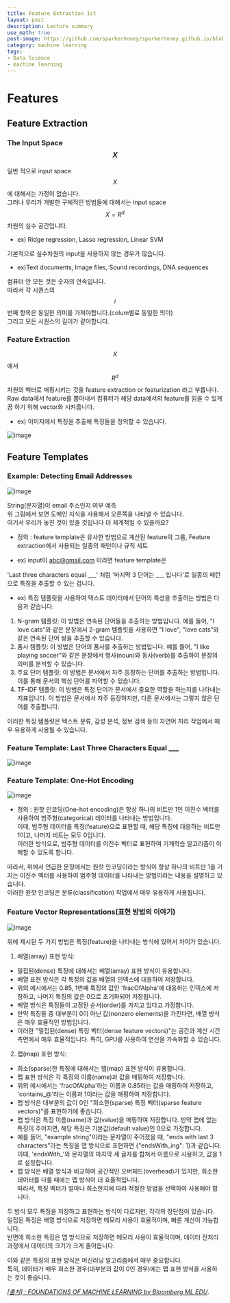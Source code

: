 ```yaml
---
title: Feature Extraction 1st
layout: post
description: Lecture summary
use_math: true
post-image: https://github.com/sparkerhoney/sparkerhoney.github.io/blob/master/_images/machine%20learning.png?raw=true
category: machine learning
tags:
- Data Science
- machine learning
---
```


# Features
## Feature Extraction
### The Input Space $$X$$ 
일반 적으로 input space $$X$$에 대해서는 가정이 없습니다.<br>
그러나 우리가 개발한 구체적인 방법들에 대해서는 input space $$X=R^d$$ 차원의 실수 공간입니다.<br>
- ex) Ridge regression, Lasso regression, Linear SVM<br>

기본적으로 실수차원의 input을 사용하지 않는 경우가 많습니다.<br>
- ex)Text documents, Image files, Sound recordings, DNA sequences<br>

컴퓨터 안 모든 것은 숫자의 연속입니다.<br>
따라서 각 시퀀스의 $$i$$번째 항목은 동일한 의미를 가져야합니다.(colum별로 동일한 의미)<br>
그리고 모든 시퀀스의 길이가 같아합니다.<br>

### Feature Extraction
$$X$$에서 $$R^d$$차원의 벡터로 매핑시키는 것을 feature extraction or featurization 라고 부릅니다.<br>
Raw data에서 feature를 뽑아내서 컴퓨터가 해당 data에서의 feature를 읽을 수 있게끔 하기 위해 vector화 시켜줍니다.<br>
- ex) 이미지에서 특징을 추출해 특징들을 정의할 수 있습니다.<br>

![image](https://user-images.githubusercontent.com/108461006/220524902-f9958b06-8644-41cf-ba0f-7d54a59ef67d.png)

## Feature Templates
### Example: Detecting Email Addresses

![image](https://user-images.githubusercontent.com/108461006/220525484-f5a86efe-0afc-446b-acf2-bf9896b9bc80.png)

String(문자열)이 email 주소인지 여부 예측<br>
위 그림에서 보면 도메인 지식을 사용해서 오른쪽을 나타낼 수 있습니다.<br>
여기서 우리가 놓친 것이 있을 것입니다 더 체계적일 수 있을까요?<br>

- 정의 : feature template은 유사한 방법으로 계산된 feature의 그룹, Feature extraction에서 사용되는 일종의 패턴이나 규칙 세트<br>

- ex) input이 abc@gmail.com 이라면 feature template은

'Last three characters equal ___' 처럼 '마지막 3 단어는 ___ 입니다'로 일종의 패턴으로 특징을 추출할 수 있는 겁니다.<br>
- ex) 특징 템플릿을 사용하여 텍스트 데이터에서 단어의 특성을 추출하는 방법은 다음과 같습니다.<br>
1. N-gram 템플릿: 이 방법은 연속된 단어들을 추출하는 방법입니다. 예를 들어, "I love cats"와 같은 문장에서 2-gram 템플릿을 사용하면 "I love", "love cats"와 같은 연속된 단어 쌍을 추출할 수 있습니다.<br>
2. 품사 템플릿: 이 방법은 단어의 품사를 추출하는 방법입니다. 예를 들어, "I like playing soccer"와 같은 문장에서 명사(noun)와 동사(verb)를 추출하여 문장의 의미를 분석할 수 있습니다.
3. 주요 단어 템플릿: 이 방법은 문서에서 자주 등장하는 단어를 추출하는 방법입니다. 이를 통해 문서의 핵심 단어를 파악할 수 있습니다.
4.	TF-IDF 템플릿: 이 방법은 특정 단어가 문서에서 중요한 역할을 하는지를 나타내는 지표입니다. 이 방법은 문서에서 자주 등장하지만, 다른 문서에서는 그렇지 않은 단어를 추출합니다.<br>

이러한 특징 템플릿은 텍스트 분류, 감성 분석, 정보 검색 등의 자연어 처리 작업에서 매우 유용하게 사용될 수 있습니다.<br>

### Feature Template: Last Three Characters Equal ___

![image](https://user-images.githubusercontent.com/108461006/220525650-46059477-4cba-46e4-83b4-e61fcf756af8.png)

### Feature Template: One-Hot Encoding

![image](https://user-images.githubusercontent.com/108461006/220525783-c7150a02-a731-4b37-aea8-55052b688224.png)

- 정의 : 원핫 인코딩(One-hot encoding)은 항상 하나의 비트만 1인 이진수 벡터를 사용하여 범주형(categorical) 데이터를 나타내는 방법입니다.<br>
 이때, 범주형 데이터를 특징(feature)으로 표현할 때, 해당 특징에 대응하는 비트만 1이고, 나머지 비트는 모두 0입니다.<br>
 이러한 방식으로, 범주형 데이터를 이진수 벡터로 표현하여 기계학습 알고리즘이 이해할 수 있도록 합니다.<br>

따라서, 위에서 언급한 문장에서는 원핫 인코딩이라는 방식이 항상 하나의 비트만 1을 가지는 이진수 벡터를 사용하여 범주형 데이터를 나타내는 방법이라는 내용을 설명하고 있습니다. <br>이러한 원핫 인코딩은 분류(classification) 작업에서 매우 유용하게 사용됩니다.<br>

###	Feature Vector Representations(표현 방법의 이야기)

![image](https://user-images.githubusercontent.com/108461006/220525930-3fc17bb4-d529-4c85-a7b6-ff5034daf653.png)

위에 제시된 두 가지 방법은 특징(feature)을 나타내는 방식에 있어서 차이가 있습니다.<br>

1. 배열(array) 표현 방식:
- 밀집된(dense) 특징에 대해서는 배열(array) 표현 방식이 유용합니다.<br>
-	배열 표현 방식은 각 특징의 값을 배열의 인덱스에 대응하여 저장합니다.<br>
-	위의 예시에서는 0.85, 1번째 특징의 값인 'fracOfAlpha'에 대응하는 인덱스에 저장하고, 나머지 특징의 값은 0으로 초기화되어 저장됩니다.<br>
- 배열 방식은 특징들이 고정된 순서(order)를 가지고 있다고 가정합니다.<br>
- 만약 특징들 중 대부분이 0이 아닌 값(nonzero elements)을 가진다면, 배열 방식은 매우 효율적인 방법입니다.<br>
- 이러한 "밀집된(dense) 특징 벡터(dense feature vectors)"는 공간과 계산 시간 측면에서 매우 효율적입니다. 특히, GPU를 사용하여 연산을 가속화할 수 있습니다.
2.	맵(map) 표현 방식:
-	희소(sparse)한 특징에 대해서는 맵(map) 표현 방식이 유용합니다.<br>
-	맵 표현 방식은 각 특징의 이름(name)과 값을 매핑하여 저장합니다.<br>
-	위의 예시에서는 'fracOfAlpha'라는 이름과 0.85라는 값을 매핑하여 저장하고, 'contains_@'라는 이름과 1이라는 값을 매핑하여 저장합니다.<br>
- 맵 방식은 대부분의 값이 0인 "희소한(sparse) 특징 벡터(sparse feature vectors)"를 표현하기에 좋습니다.<br>
- 맵 방식은 특징 이름(name)과 값(value)을 매핑하여 저장합니다. 만약 맵에 없는 특징이 주어지면, 해당 특징은 기본값(default value)인 0으로 가정합니다.
- 예를 들어, "example string"이라는 문자열이 주어졌을 때, "ends with last 3 characters"라는 특징을 맵 방식으로 표현하면 {"endsWith_ing": 1}과 같습니다.<br>
이때, 'endsWith_'와 문자열의 마지막 세 글자를 합쳐서 이름으로 사용하고, 값을 1로 설정합니다.
- 맵 방식은 배열 방식과 비교하여 공간적인 오버헤드(overhead)가 있지만, 희소한 데이터를 다룰 때에는 맵 방식이 더 효율적입니다.<br>
따라서, 특징 벡터가 얼마나 희소한지에 따라 적절한 방법을 선택하여 사용해야 합니다.<br>

두 방식 모두 특징을 저장하고 표현하는 방식이 다르지만, 각각의 장단점이 있습니다.<br> 
밀집된 특징은 배열 방식으로 저장하면 메모리 사용이 효율적이며, 빠른 계산이 가능합니다.<br> 
반면에 희소한 특징은 맵 방식으로 저장하면 메모리 사용이 효율적이며, 데이터 전처리 과정에서 데이터의 크기가 크게 줄어듭니다.<br>

이와 같은 특징의 표현 방식은 머신러닝 알고리즘에서 매우 중요합니다.<br>
특히, 데이터가 매우 희소한 경우(대부분의 값이 0인 경우)에는 맵 표현 방식을 사용하는 것이 좋습니다.<br>

[*[출처] : FOUNDATIONS OF MACHINE LEARNING by Bloomberg ML EDU*](https://bloomberg.github.io/foml/#home).
